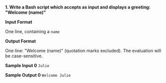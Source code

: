 **1. Write a Bash script which accepts  as input and displays a greeting: "Welcome (name)"**

**Input Format**

One line, containing a `name`

**Output Format**

One line: "Welcome (name)" (quotation marks excluded).
The evaluation will be case-sensitive.

**Sample Input 0** `Julie`

**Sample Output 0** `Welcome Julie`
